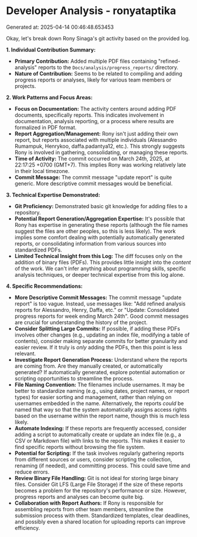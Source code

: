 # Developer Analysis - ronyataptika
Generated at: 2025-04-14 00:46:48.653453

Okay, let's break down Rony Sinaga's git activity based on the provided log.

**1. Individual Contribution Summary:**

*   **Primary Contribution:** Added multiple PDF files containing "refined-analysis" reports to the `Docs/analysis/progress_reports/` directory.
*   **Nature of Contribution:** Seems to be related to compiling and adding progress reports or analyses, likely for various team members or projects.

**2. Work Patterns and Focus Areas:**

*   **Focus on Documentation:** The activity centers around adding PDF documents, specifically reports. This indicates involvement in documentation, analysis reporting, or a process where results are formalized in PDF format.
*   **Report Aggregation/Management:** Rony isn't just adding their own report, but reports associated with multiple individuals (Alessandro Rumampuk, Henrykoo, daffa.padantya12, etc.). This strongly suggests Rony is involved in gathering, consolidating, or managing these reports.
*   **Time of Activity:** The commit occurred on March 24th, 2025, at 22:17:25 +0700 (GMT+7).  This implies Rony was working relatively late in their local timezone.
*   **Commit Message:** The commit message "update report" is quite generic. More descriptive commit messages would be beneficial.

**3. Technical Expertise Demonstrated:**

*   **Git Proficiency:** Demonstrated basic git knowledge for adding files to a repository.
*   **Potential Report Generation/Aggregation Expertise:** It's possible that Rony has expertise in generating these reports (although the file names suggest the files are other peoples, so this is less likely).  The work implies some comfort dealing with potentially automatically generated reports, or consolidating information from various sources into standardized PDFs.
*   **Limited Technical Insight from this Log:** The diff focuses only on the addition of binary files (PDFs).  This provides little insight into the *content* of the work. We can't infer anything about programming skills, specific analysis techniques, or deeper technical expertise from this log alone.

**4. Specific Recommendations:**

*   **More Descriptive Commit Messages:**  The commit message "update report" is too vague.  Instead, use messages like:  "Add refined analysis reports for Alessandro, Henry, Daffa, etc." or "Update: Consolidated progress reports for week ending March 24th". Good commit messages are crucial for understanding the history of the project.
*   **Consider Splitting Large Commits:** If possible, if adding these PDFs involves other changes (e.g., updating an index file, modifying a table of contents), consider making separate commits for better granularity and easier review.  If it truly is *only* adding the PDFs, then this point is less relevant.
*   **Investigate Report Generation Process:** Understand where the reports are coming from. Are they manually created, or automatically generated?  If automatically generated, explore potential automation or scripting opportunities to streamline the process.
*   **File Naming Convention:** The filenames include usernames. It may be better to standardize naming (e.g., using dates, project names, or report types) for easier sorting and management, rather than relying on usernames embedded in the name.  Alternatively, the reports *could* be named that way so that the system automatically assigns access rights based on the username within the report name, though this is much less likely.
*   **Automate Indexing:** If these reports are frequently accessed, consider adding a script to automatically create or update an index file (e.g., a CSV or Markdown file) with links to the reports.  This makes it easier to find specific reports without browsing the file system.
*   **Potential for Scripting:** If the task involves regularly gathering reports from different sources or users, consider scripting the collection, renaming (if needed), and committing process.  This could save time and reduce errors.
*   **Review Binary File Handling:** Git is not ideal for storing large binary files. Consider Git LFS (Large File Storage) if the size of these reports becomes a problem for the repository's performance or size. However, progress reports and analyses can become quite big.
*    **Collaboration with Report Authors:**  If Rony is responsible for assembling reports from other team members, streamline the submission process with them.  Standardized templates, clear deadlines, and possibly even a shared location for uploading reports can improve efficiency.
